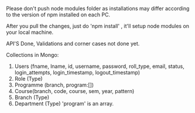 Please don't push node modules folder as installations may differ according to the version of npm installed on each PC.

After you pull the changes, just do 'npm install' , it'll setup node modules on your local machine.

API'S Done, Validations and corner cases not done yet.

Collections in Mongo:

1. Users (fname, lname, id, username, password, roll_type, email, status, login_attempts, login_timestamp, logout_timestamp)
2. Role (Type)
3. Programme (branch, program:[])
4. Course(branch, code, course, sem, year, pattern)
5. Branch (Type)
6. Department (Type)
'program' is an array. 